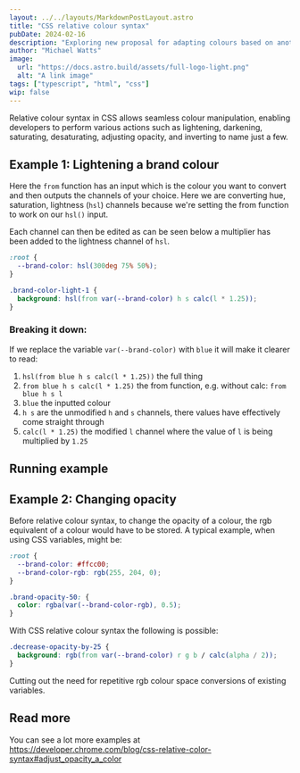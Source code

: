 ```yaml
---
layout: ../../layouts/MarkdownPostLayout.astro
title: "CSS relative colour syntax"
pubDate: 2024-02-16
description: "Exploring new proposal for adapting colours based on another colour's channels and values"
author: "Michael Watts"
image:
  url: "https://docs.astro.build/assets/full-logo-light.png"
  alt: "A link image"
tags: ["typescript", "html", "css"]
wip: false
---
```


Relative colour syntax in CSS allows seamless colour manipulation, enabling developers to perform various actions such as lightening, darkening, saturating, desaturating, adjusting opacity, and inverting to name just a few.

## Example 1: Lightening a brand colour

Here the `from` function has an input which is the colour you want to convert and then outputs the channels of your choice.
Here we are converting hue, saturation, lightness (`hsl`) channels because we're setting the from function to work on our `hsl()` input.

Each channel can then be edited as can be seen below a multiplier has been added to the lightness channel of `hsl`.

```css
:root {
  --brand-color: hsl(300deg 75% 50%);
}

.brand-color-light-1 {
  background: hsl(from var(--brand-color) h s calc(l * 1.25));
}
```

### Breaking it down:

If we replace the variable `var(--brand-color)` with `blue` it will make it clearer to read:

1. `hsl(from blue h s calc(l * 1.25))` the full thing
2. `from blue h s calc(l * 1.25)` the from function, e.g. without calc: `from blue h s l`
3. `blue` the inputted colour
4. `h s` are the unmodified `h` and `s` channels, there values have effectively come straight through
5. `calc(l * 1.25)` the modified `l` channel where the value of `l` is being multiplied by `1.25`

## Running example

<relative-color-syntax-example></relative-color-syntax-example>

## Example 2: Changing opacity

Before relative colour syntax, to change the opacity of a colour, the rgb equivalent of a colour would have to be stored. A typical example, when using CSS variables, might be:

```css
:root {
  --brand-color: #ffcc00;
  --brand-color-rgb: rgb(255, 204, 0);
}

.brand-opacity-50: {
  color: rgba(var(--brand-color-rgb), 0.5);
}
```

With CSS relative colour syntax the following is possible:

```css
.decrease-opacity-by-25 {
  background: rgb(from var(--brand-color) r g b / calc(alpha / 2));
}
```

Cutting out the need for repetitive rgb colour space conversions of existing variables.

## Read more

You can see a lot more examples at https://developer.chrome.com/blog/css-relative-color-syntax#adjust_opacity_a_color
